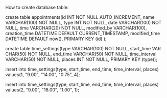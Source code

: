 How to create database table:

create table appointments(id INT NOT NULL AUTO_INCREMENT, name VARCHAR(100) NOT NULL, type INT NOT NULL, date VARCHAR(100) NOT NULL, time VARCHAR(20) NOT NULL, modified_by VARCHAR(100), creation_time DATETIME DEFAULT CURRENT_TIMESTAMP, modified_time DATETIME DEFAULT now(), PRIMARY KEY (id) );

create table time_settings(type VARCHAR(100) NOT NULL, start_time VAR
CHAR(50) NOT NULL, end_time VARCHAR(50) NOT NULL, time_interval VARCHAR(50) NOT NULL, places INT NOT NULL, PRIMARY KEY (type));

insert into time_settings(type, start_time, end_time, time_interval, places) values(1, "9.00", "14.00", "0.75", 4);

insert into time_settings(type, start_time, end_time, time_interval, places) values(2, "9.00", "16.00", "1.00", 1);
